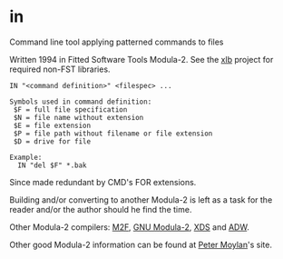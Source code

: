 # in
Command line tool applying patterned commands to files

Written 1994 in Fitted Software Tools Modula-2. See the [xlb](https://github.com/axtens/xlb) project for required non-FST libraries.
```
IN "<command definition>" <filespec> ...

Symbols used in command definition:
 $F = full file specification
 $N = file name without extension
 $E = file extension
 $P = file path without filename or file extension
 $D = drive for file

Example:
  IN "del $F" *.bak
```
Since made redundant by CMD's FOR extensions.

Building and/or converting to another Modula-2 is left as a task for the reader and/or the author should he find the time.

Other Modula-2 compilers: [M2F](http://floppsie.comp.glam.ac.uk/Glamorgan/gaius/web/m2fabout.html), [GNU Modula-2](https://www.nongnu.org/gm2/download.html), [XDS](https://github.com/excelsior-oss/xds) and [ADW](https://www.modula2.org/adwm2/).

Other good Modula-2 information can be found at [Peter Moylan](http://www.pmoylan.org/pages/m2/Modula2.html)'s site.

